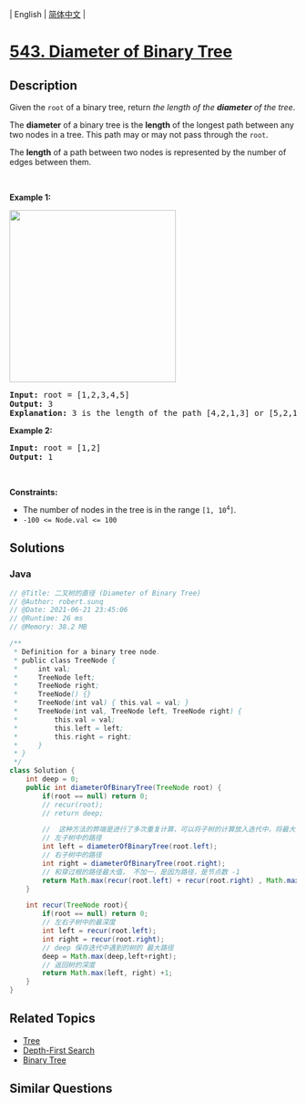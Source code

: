 
| English | [简体中文](README.md) |

# [543. Diameter of Binary Tree](https://leetcode.cn//problems/diameter-of-binary-tree/)

## Description

<p>Given the <code>root</code> of a binary tree, return <em>the length of the <strong>diameter</strong> of the tree</em>.</p>

<p>The <strong>diameter</strong> of a binary tree is the <strong>length</strong> of the longest path between any two nodes in a tree. This path may or may not pass through the <code>root</code>.</p>

<p>The <strong>length</strong> of a path between two nodes is represented by the number of edges between them.</p>

<p>&nbsp;</p>
<p><strong class="example">Example 1:</strong></p>
<img alt="" src="https://assets.leetcode.com/uploads/2021/03/06/diamtree.jpg" style="width: 292px; height: 302px;" />
<pre>
<strong>Input:</strong> root = [1,2,3,4,5]
<strong>Output:</strong> 3
<strong>Explanation:</strong> 3 is the length of the path [4,2,1,3] or [5,2,1,3].
</pre>

<p><strong class="example">Example 2:</strong></p>

<pre>
<strong>Input:</strong> root = [1,2]
<strong>Output:</strong> 1
</pre>

<p>&nbsp;</p>
<p><strong>Constraints:</strong></p>

<ul>
	<li>The number of nodes in the tree is in the range <code>[1, 10<sup>4</sup>]</code>.</li>
	<li><code>-100 &lt;= Node.val &lt;= 100</code></li>
</ul>


## Solutions


### Java

```Java
// @Title: 二叉树的直径 (Diameter of Binary Tree)
// @Author: robert.sunq
// @Date: 2021-06-21 23:45:06
// @Runtime: 26 ms
// @Memory: 38.2 MB

/**
 * Definition for a binary tree node.
 * public class TreeNode {
 *     int val;
 *     TreeNode left;
 *     TreeNode right;
 *     TreeNode() {}
 *     TreeNode(int val) { this.val = val; }
 *     TreeNode(int val, TreeNode left, TreeNode right) {
 *         this.val = val;
 *         this.left = left;
 *         this.right = right;
 *     }
 * }
 */
class Solution {
    int deep = 0;
    public int diameterOfBinaryTree(TreeNode root) {
        if(root == null) return 0;
        // recur(root);
        // return deep;

        //  这种方法的弊端是进行了多次重复计算，可以将子树的计算放入迭代中，将最大值设置为类变量即可
        // 左子树中的路径
        int left = diameterOfBinaryTree(root.left);
        // 右子树中的路径
        int right = diameterOfBinaryTree(root.right);
        // 和穿过根的路径最大值， 不加一，是因为路径，是节点数 -1
        return Math.max(recur(root.left) + recur(root.right) , Math.max(left,right)) ;
    }

    int recur(TreeNode root){
        if(root == null) return 0;
        // 左右子树中的最深度
        int left = recur(root.left);
        int right = recur(root.right);
        // deep 保存迭代中遇到的树的 最大路径
        deep = Math.max(deep,left+right);
        // 返回树的深度
        return Math.max(left, right) +1;
    }
}
```



## Related Topics

- [Tree](https://leetcode.cn//tag/tree)
- [Depth-First Search](https://leetcode.cn//tag/depth-first-search)
- [Binary Tree](https://leetcode.cn//tag/binary-tree)

## Similar Questions


